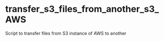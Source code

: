 # transfer_s3_files_from_another_s3_AWS
Script to transfer files from S3 instance of AWS to another
